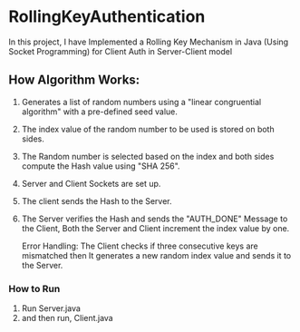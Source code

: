 # RollingKeyAuthentication
In this project, I have Implemented a Rolling Key Mechanism in Java (Using Socket Programming) for Client Auth in Server-Client model


## How Algorithm Works: 
1. Generates a list of random numbers using a "linear congruential algorithm" with a pre-defined seed value.
2. The index value of the random number to be used is stored on both sides.
3. The Random number is selected based on the index and both sides compute the Hash value using "SHA 256".
4. Server and Client Sockets are set up.
5. The client sends the Hash to the Server.
6. The Server verifies the Hash and sends the "AUTH_DONE" Message to the Client, Both the Server and Client increment the index value by one.

   Error Handling:
   The Client checks if three consecutive keys are mismatched then It generates a new random index value and sends it to the Server. 


### How to Run
1. Run Server.java
2. and then run, Client.java
